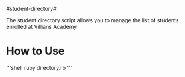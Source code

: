 #student-directory#

The student directory script allows you to manage the list of students enrolled at Villians Academy

# How to Use #

'''shell
ruby directory.rb
'''
